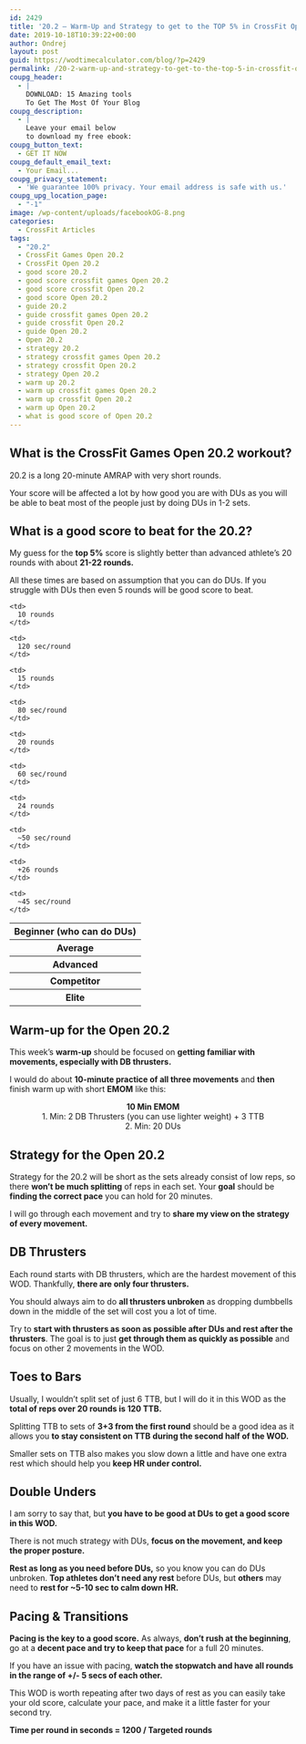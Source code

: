 ```yaml
---
id: 2429
title: '20.2 – Warm-Up and Strategy to get to the TOP 5% in CrossFit Open 2019'
date: 2019-10-18T10:39:22+00:00
author: Ondrej
layout: post
guid: https://wodtimecalculator.com/blog/?p=2429
permalink: /20-2-warm-up-and-strategy-to-get-to-the-top-5-in-crossfit-open-2019/
coupg_header:
  - |
    DOWNLOAD: 15 Amazing tools
    To Get The Most Of Your Blog
coupg_description:
  - |
    Leave your email below
    to download my free ebook:
coupg_button_text:
  - GET IT NOW
coupg_default_email_text:
  - Your Email...
coupg_privacy_statement:
  - 'We guarantee 100% privacy. Your email address is safe with us.'
coupg_upg_location_page:
  - "-1"
image: /wp-content/uploads/facebookOG-8.png
categories:
  - CrossFit Articles
tags:
  - "20.2"
  - CrossFit Games Open 20.2
  - CrossFit Open 20.2
  - good score 20.2
  - good score crossfit games Open 20.2
  - good score crossfit Open 20.2
  - good score Open 20.2
  - guide 20.2
  - guide crossfit games Open 20.2
  - guide crossfit Open 20.2
  - guide Open 20.2
  - Open 20.2
  - strategy 20.2
  - strategy crossfit games Open 20.2
  - strategy crossfit Open 20.2
  - strategy Open 20.2
  - warm up 20.2
  - warm up crossfit games Open 20.2
  - warm up crossfit Open 20.2
  - warm up Open 20.2
  - what is good score of Open 20.2
---
```

## What is the CrossFit Games Open 20.2 workout?

20.2 is a long 20-minute AMRAP with very short rounds.

Your score will be affected a lot by how good you are with DUs as you will be able to beat most of the people just by doing DUs in 1-2 sets.

## What is a good score to beat for the 20.2?

My guess for the **top 5%** score is slightly better than advanced athlete&#8217;s 20 rounds with about **21-22 rounds.**

All these times are based on assumption that you can do DUs. If you struggle with DUs then even 5 rounds will be good score to beat.

<table class="table">
  <tr>
    <th>
      Beginner (who can do DUs)
    </th>
    
    <td>
      10 rounds
    </td>
    
    <td>
      120 sec/round
    </td>
  </tr>
  
  <tr>
    <th>
      Average
    </th>
    
    <td>
      15 rounds
    </td>
    
    <td>
      80 sec/round
    </td>
  </tr>
  
  <tr>
    <th>
      Advanced
    </th>
    
    <td>
      20 rounds
    </td>
    
    <td>
      60 sec/round
    </td>
  </tr>
  
  <tr>
    <th>
      Competitor
    </th>
    
    <td>
      24 rounds
    </td>
    
    <td>
      ~50 sec/round
    </td>
  </tr>
  
  <tr>
    <th>
      Elite
    </th>
    
    <td>
      +26 rounds
    </td>
    
    <td>
      ~45 sec/round
    </td>
  </tr>
</table>

## Warm-up for the Open 20.2

This week&#8217;s **warm-up** should be focused on **getting familiar with movements, especially with DB thrusters.**

I would do about **10-minute practice of all three movements** and **then** finish warm up with short **EMOM** like this:

<p style="text-align: center;">
  <strong>10 Min EMOM</strong><br /> 1. Min: 2 DB Thrusters (you can use lighter weight) + 3 TTB<br /> 2. Min: 20 DUs
</p>

## Strategy for the Open 20.2

Strategy for the 20.2 will be short as the sets already consist of low reps, so there **won&#8217;t be much splitting** of reps in each set. Your **goal** should be **finding the correct pace** you can hold for 20 minutes.

I will go through each movement and try to **share my view on the strategy of every movement.**

## DB Thrusters

Each round starts with DB thrusters, which are the hardest movement of this WOD. Thankfully, **there are only four thrusters.**

You should always aim to do **all thrusters unbroken** as dropping dumbbells down in the middle of the set will cost you a lot of time.

Try to **start with thrusters as soon as possible after DUs and rest after the thrusters**. The goal is to just **get through them as quickly as possible** and focus on other 2 movements in the WOD.

## Toes to Bars

Usually, I wouldn&#8217;t split set of just 6 TTB, but I will do it in this WOD as the **total of reps over 20 rounds is 120 TTB.**

Splitting TTB to sets of **3+3 from the first round** should be a good idea as it allows you **to stay consistent on TTB** **during the second half of the WOD.**

Smaller sets on TTB also makes you slow down a little and have one extra rest which should help you **keep HR under control.**

## Double Unders

I am sorry to say that, but **you have to be good at DUs to get a good score in this WOD.**

There is not much strategy with DUs, **focus on the movement, and keep the proper posture.**

**Rest as long as you need before DUs,** so you know you can do DUs unbroken. **Top athletes don&#8217;t need any rest** before DUs, but **others** may need to **rest for ~5-10 sec to calm down HR.**

## Pacing & Transitions

**Pacing is the key to a good score.** As always, **don&#8217;t rush at the beginning**, go at a **decent pace and try to keep that pace** for a full 20 minutes.

If you have an issue with pacing, **watch the stopwatch and have all rounds in the range of +/- 5 secs of each other.**

This WOD is worth repeating after two days of rest as you can easily take your old score, calculate your pace, and make it a little faster for your second try.

**Time per round in seconds = 1200 / Targeted rounds**

<!-- AddThis Advanced Settings generic via filter on the_content -->

<!-- AddThis Share Buttons generic via filter on the_content -->